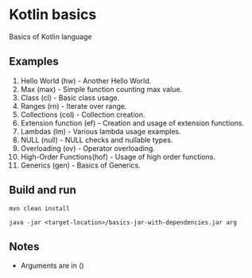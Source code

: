 # Kotlin basics

Basics of Kotlin language

## Examples
1. Hello World (hw) - Another Hello World.
2. Max (max) - Simple function counting max value.
3. Class (cl) - Basic class usage.
4. Ranges (rn) - Iterate over range.
5. Collections (col) - Collection creation.
6. Extension function (ef) - Creation and usage of extension functions.
7. Lambdas (lm) - Various lambda usage examples.
8. NULL (null) - NULL checks and nullable types.
9. Overloading (ov) - Operator overloading.
10. High-Order Functions(hof) - Usage of high order functions.
11. Generics (gen) - Basics of Generics.

## Build and run

```
mvn clean install

java -jar <target-location>/basics-jar-with-dependencies.jar arg
```

## Notes

- Arguments are in ()
